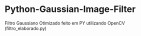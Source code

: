 # Python-Gaussian-Image-Filter
Filtro Gaussiano Otimizado feito em PY utilizando OpenCV
(filtro_elaborado.py)
